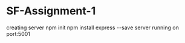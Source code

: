 # SF-Assignment-1

creating server
  npm init
  npm install express --save
  server running on port:5001
